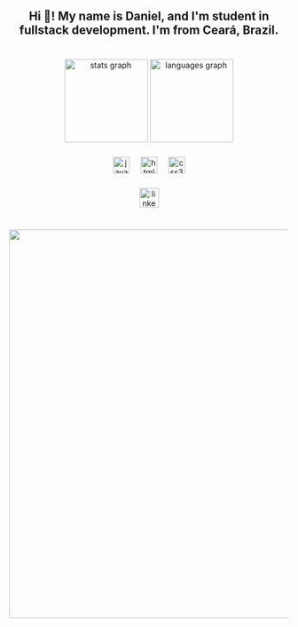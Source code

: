 <h2 align="center">Hi 👋! My name is Daniel, and I'm student in fullstack development. I'm from Ceará, Brazil.</h2>

###

<br clear="both">

<div align="center">
  <img src="https://github-readme-stats.vercel.app/api?username=mrdanp07&hide_title=false&hide_rank=false&show_icons=true&include_all_commits=true&count_private=true&disable_animations=false&theme=dracula&locale=pt-br&hide_border=false&custom_title=Estat%C3%ADsticas:" height="150" alt="stats graph"  />
  <img src="https://github-readme-stats.vercel.app/api/top-langs?username=mrdanp07&locale=pt-br&hide_title=false&layout=compact&card_width=320&langs_count=5&theme=dracula&hide_border=false" height="150" alt="languages graph"  />
</div>

###

<div align="center">
  <img src="https://cdn.jsdelivr.net/gh/devicons/devicon/icons/javascript/javascript-original.svg" height="30" alt="javascript logo"  />
  <img width="12" />
  <img src="https://cdn.jsdelivr.net/gh/devicons/devicon/icons/html5/html5-original.svg" height="30" alt="html5 logo"  />
  <img width="12" />
  <img src="https://cdn.jsdelivr.net/gh/devicons/devicon/icons/css3/css3-original.svg" height="30" alt="css3 logo"  />
</div>

###

<div align="center">
  <a href="https://www.linkedin.com/in/daniel-ponte-b872b6230/" target="_blank">
    <img src="https://img.shields.io/static/v1?message=LinkedIn&logo=linkedin&label=&color=0077B5&logoColor=white&labelColor=&style=flat" height="35" alt="linkedin logo"  />
  </a>
</div>

###

<br clear="both">

<img align="right" height="700" src="https://media4.giphy.com/media/5Ys1txIVotGFaIQR6G/giphy.gif?cid=6c09b952mz7j60qcz4z0yxdi9iixzg72cso9lphqaphivbrx&ep=v1_internal_gif_by_id&rid=giphy.gif&ct=g"  />

###
